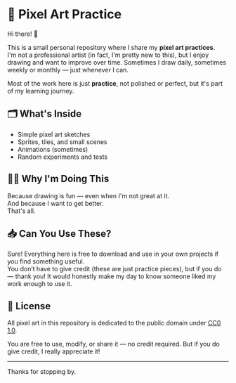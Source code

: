 # 🎨 Pixel Art Practice

Hi there! 👋

This is a small personal repository where I share my **pixel art practices**.  
I'm not a professional artist (in fact, I'm pretty new to this), but I enjoy drawing and want to improve over time. Sometimes I draw daily, sometimes weekly or monthly — just whenever I can.

Most of the work here is just **practice**, not polished or perfect, but it's part of my learning journey.

## 🗂 What's Inside

- Simple pixel art sketches
- Sprites, tiles, and small scenes
- Animations (sometimes)
- Random experiments and tests

## 🧑‍🎨 Why I'm Doing This

Because drawing is fun — even when I'm not great at it.  
And because I want to get better.  
That's all.

## 📥 Can You Use These?

Sure! Everything here is free to download and use in your own projects if you find something useful.  
You don’t have to give credit (these are just practice pieces), but if you do — thank you! It would honestly make my day to know someone liked my work enough to use it.


## 🪪 License

All pixel art in this repository is dedicated to the public domain under [CC0 1.0](https://creativecommons.org/publicdomain/zero/1.0/).

You are free to use, modify, or share it — no credit required. But if you do give credit, I really appreciate it!


---

Thanks for stopping by.
